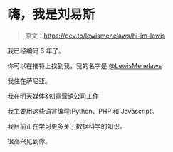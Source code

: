 # 嗨，我是刘易斯

> 原文：<https://dev.to/lewismenelaws/hi-im-lewis>

我已经编码 3 年了。

你可以在推特上找到我，我的名字是 [@LewisMenelaws](https://twitter.com/LewisMenelaws)

我住在萨尼亚。

我在明天媒体&创意营销公司工作

我主要用这些语言编程:Python、PHP 和 Javascript。

我目前正在学习更多关于数据科学的知识。

很高兴见到你。